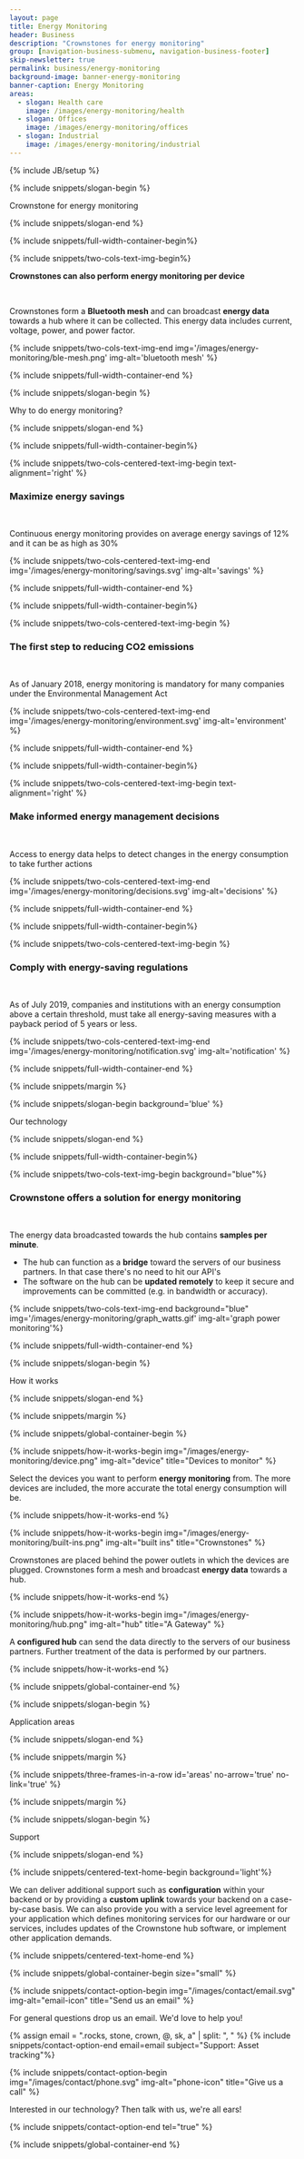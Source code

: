 ```yaml
---
layout: page
title: Energy Monitoring
header: Business
description: "Crownstones for energy monitoring"
group: [navigation-business-submenu, navigation-business-footer]
skip-newsletter: true
permalink: business/energy-monitoring
background-image: banner-energy-monitoring
banner-caption: Energy Monitoring
areas:
  - slogan: Health care
    image: /images/energy-monitoring/health
  - slogan: Offices
    image: /images/energy-monitoring/offices
  - slogan: Industrial
    image: /images/energy-monitoring/industrial
---
```



{% include JB/setup %}


{% include snippets/slogan-begin %}

Crownstone for energy monitoring

{% include snippets/slogan-end %}


{% include snippets/full-width-container-begin%}

{% include snippets/two-cols-text-img-begin%}

**Crownstones can also perform energy monitoring per device**

<p>&nbsp;</p>  

Crownstones form a **Bluetooth mesh** and can broadcast **energy data** towards a hub where it can be collected. This energy data includes current, voltage, power, and power factor.

{% include snippets/two-cols-text-img-end img='/images/energy-monitoring/ble-mesh.png' img-alt='bluetooth mesh' %}

{% include snippets/full-width-container-end %}



{% include snippets/slogan-begin %}

Why to do energy monitoring?

{% include snippets/slogan-end %}


{% include snippets/full-width-container-begin%}

{% include snippets/two-cols-centered-text-img-begin text-alignment='right' %}

### Maximize energy savings

<p>&nbsp;</p>

Continuous energy monitoring provides on average energy savings of 12% and it can be as high as 30%
 
{% include snippets/two-cols-centered-text-img-end img='/images/energy-monitoring/savings.svg' img-alt='savings' %}

{% include snippets/full-width-container-end %}


{% include snippets/full-width-container-begin%}

{% include snippets/two-cols-centered-text-img-begin %}

### The first step to reducing CO2 emissions

<p>&nbsp;</p>

As of January 2018, energy monitoring is mandatory for many companies under the Environmental Management Act
 
{% include snippets/two-cols-centered-text-img-end img='/images/energy-monitoring/environment.svg' img-alt='environment' %}

{% include snippets/full-width-container-end %}


{% include snippets/full-width-container-begin%}

{% include snippets/two-cols-centered-text-img-begin text-alignment='right' %}

### Make informed energy management decisions

<p>&nbsp;</p>

Access to energy data helps to detect changes in the energy consumption to take further actions
 
{% include snippets/two-cols-centered-text-img-end img='/images/energy-monitoring/decisions.svg' img-alt='decisions' %}

{% include snippets/full-width-container-end %}


{% include snippets/full-width-container-begin%}

{% include snippets/two-cols-centered-text-img-begin %}

### Comply with energy-saving regulations

<p>&nbsp;</p>

As of July 2019, companies and institutions with an energy consumption above a certain threshold, must take all energy-saving measures with a payback period of 5 years or less.
 
{% include snippets/two-cols-centered-text-img-end img='/images/energy-monitoring/notification.svg' img-alt='notification' %}

{% include snippets/full-width-container-end %}



{% include snippets/margin %}



{% include snippets/slogan-begin background='blue' %}

Our technology

{% include snippets/slogan-end %}



{% include snippets/full-width-container-begin%}

{% include snippets/two-cols-text-img-begin background="blue"%}

### Crownstone offers a solution for energy monitoring

<p>&nbsp;</p>

The energy data broadcasted towards the hub contains **samples per minute**.

- The hub can function as a **bridge** toward the servers of our business partners. In that case there's no need to hit our API's
- The software on the hub can be **updated remotely** to keep it secure and improvements can be committed (e.g. in bandwidth or accuracy).

{% include snippets/two-cols-text-img-end background="blue" img='/images/energy-monitoring/graph_watts.gif' img-alt='graph power monitoring'%}

{% include snippets/full-width-container-end %}



{% include snippets/slogan-begin %}

How it works

{% include snippets/slogan-end %}


{% include snippets/margin %}


{% include snippets/global-container-begin %}

{% include snippets/how-it-works-begin img="/images/energy-monitoring/device.png" img-alt="device" title="Devices to monitor" %}

Select the devices you want to perform **energy monitoring** from. The more devices are included, the more accurate the total energy consumption will be.

{% include snippets/how-it-works-end %}


{% include snippets/how-it-works-begin img="/images/energy-monitoring/built-ins.png" img-alt="built ins" title="Crownstones" %}

Crownstones are placed behind the power outlets in which the devices are plugged. Crownstones form a mesh and broadcast **energy data** towards a hub. 

{% include snippets/how-it-works-end %}


{% include snippets/how-it-works-begin img="/images/energy-monitoring/hub.png" img-alt="hub" title="A Gateway" %}

A **configured hub** can send the data directly to the servers of our business partners. Further treatment of the data is performed by our partners.

{% include snippets/how-it-works-end %}

{% include snippets/global-container-end %}



{% include snippets/slogan-begin %}

Application areas

{% include snippets/slogan-end %}


{% include snippets/margin %}

{% include snippets/three-frames-in-a-row  id='areas' no-arrow='true' no-link='true' %}

{% include snippets/margin %}


{% include snippets/slogan-begin %}

Support

{% include snippets/slogan-end %}


{% include snippets/centered-text-home-begin background='light'%}

We can deliver additional support such as **configuration** within your backend or by providing a **custom uplink** towards your backend on a case-by-case basis.
We can also provide you with a service level agreement for your application which defines monitoring services for our hardware or our services, includes updates of the Crownstone hub software, or implement other application demands.

{% include snippets/centered-text-home-end %}


{% include snippets/global-container-begin size="small" %}

{% include snippets/contact-option-begin img="/images/contact/email.svg" img-alt="email-icon" title="Send us an email" %}

For general questions drop us an email. We'd love to help you!

{% assign email = ".rocks, stone, crown, @, sk, a" | split: ", "  %}
{% include snippets/contact-option-end email=email subject="Support: Asset tracking"%}


{% include snippets/contact-option-begin img="/images/contact/phone.svg" img-alt="phone-icon" title="Give us a call" %}

Interested in our technology? Then talk with us, we're all ears!

{% include snippets/contact-option-end tel="true" %}

{% include snippets/global-container-end %}